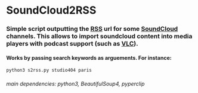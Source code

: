 # SoundCloud2RSS

### Simple script outputting the [RSS](https://en.wikipedia.org/wiki/RSS) url for some [SoundCloud](https://soundcloud.com/) channels. This allows to import soundcloud content into media players with podcast support (such as [VLC](https://www.videolan.org/vlc/)).


#### Works by passing search keywords as arguements. For instance:

```bash
python3 s2rss.py studio404 paris
```


######	main dependencies: python3, BeautifulSoup4, pyperclip
